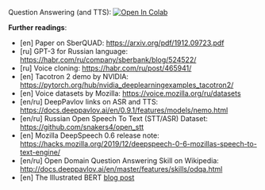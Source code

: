 Question Answering (and TTS):
[![Open In Colab](https://colab.research.google.com/assets/colab-badge.svg)](https://colab.research.google.com/github/girafe-ai/ml-mipt/blob/advanced_s21/week1_06_Question_Answering/week06__Question_Answering_with_a_Fine_Tuned_BERT_and_TTS.ipynb)





__Further readings__:
* [en] Paper on SberQUAD: https://arxiv.org/pdf/1912.09723.pdf
* [ru] GPT-3 for Russian language: https://habr.com/ru/company/sberbank/blog/524522/
* [ru] Voice cloning: https://habr.com/ru/post/465941/
* [en] Tacotron 2 demo by NVIDIA: https://pytorch.org/hub/nvidia_deeplearningexamples_tacotron2/
* [en] Voice datasets by Mozilla: https://voice.mozilla.org/ru/datasets
* [en/ru] DeepPavlov links on ASR and TTS: https://docs.deeppavlov.ai/en/0.9.1/features/models/nemo.html
* [en/ru] Russian Open Speech To Text (STT/ASR) Dataset: https://github.com/snakers4/open_stt
* [en] Mozilla DeepSpeech 0.6 release note: https://hacks.mozilla.org/2019/12/deepspeech-0-6-mozillas-speech-to-text-engine/
* [en/ru] Open Domain Question Answering Skill on Wikipedia: http://docs.deeppavlov.ai/en/master/features/skills/odqa.html
* [en] The Illustrated BERT [blog post](http://jalammar.github.io/illustrated-bert/)
